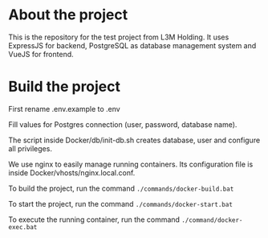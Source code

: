 # About the project

This is the repository for the test project from L3M Holding. It uses ExpressJS for backend, PostgreSQL as database management system and VueJS for frontend.


# Build the project

First rename .env.example to .env

Fill values for Postgres connection (user, password, database name).

The script inside Docker/db/init-db.sh creates database, user and configure all privileges.

We use nginx to easily manage running containers. Its configuration file is inside Docker/vhosts/nginx.local.conf.

To build the project, run the command `./commands/docker-build.bat`

To start the project, run the command `./commands/docker-start.bat`

To execute the running container, run the command `./command/docker-exec.bat`